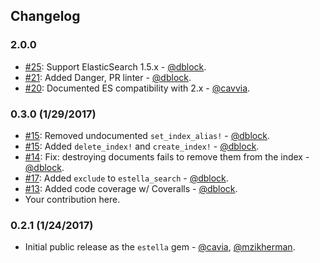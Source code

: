 ## Changelog

### 2.0.0

* [#25](https://github.com/artsy/estella/pull/25): Support ElasticSearch 1.5.x - [@dblock](https://github.com/dblock).
* [#21](https://github.com/artsy/estella/pull/21): Added Danger, PR linter - [@dblock](https://github.com/dblock).
* [#20](https://github.com/artsy/estella/pull/20): Documented ES compatibility with 2.x - [@cavvia](https://github.com/cavvia).

### 0.3.0 (1/29/2017)

* [#15](https://github.com/artsy/estella/pull/15): Removed undocumented `set_index_alias!` - [@dblock](https://github.com/dblock).
* [#15](https://github.com/artsy/estella/pull/15): Added `delete_index!` and `create_index!` - [@dblock](https://github.com/dblock).
* [#14](https://github.com/artsy/estella/pull/14): Fix: destroying documents fails to remove them from the index - [@dblock](https://github.com/dblock).
* [#17](https://github.com/artsy/estella/pull/17): Added `exclude` to `estella_search` - [@dblock](https://github.com/dblock).
* [#13](https://github.com/artsy/estella/pull/13): Added code coverage w/ Coveralls - [@dblock](https://github.com/dblock).
* Your contribution here.

### 0.2.1 (1/24/2017)

* Initial public release as the `estella` gem - [@cavia](https://github.com/cavvia), [@mzikherman](https://github.com/mzikherman).
